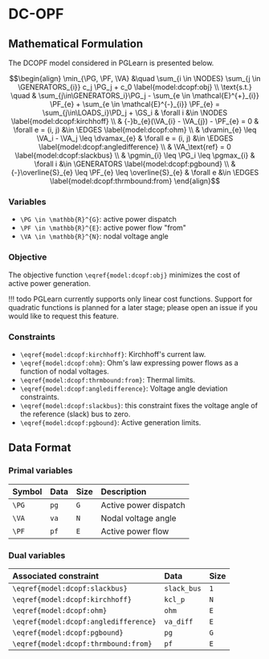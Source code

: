 # DC-OPF

## Mathematical Formulation

The DCOPF model considered in PGLearn is presented below.

```math
\begin{align}
    \min_{\PG, \PF, \VA} &\quad
        \sum_{i \in \NODES} \sum_{j \in \GENERATORS_{i}} c_j \PG_j + c_0 \label{model:dcopf:obj} \\
    \text{s.t.} \quad
    & \sum_{j\in\GENERATORS_i}\PG_j - \sum_{e \in \mathcal{E}^{+}_{i}}  \PF_{e} + \sum_{e \in \mathcal{E}^{-}_{i}} \PF_{e}
    = \sum_{j\in\LOADS_i}\PD_j + \GS_i 
        & \forall i &\in \NODES
    \label{model:dcopf:kirchhoff} \\
    & {-}b_{e}(\VA_{i} - \VA_{j}) - \PF_{e} = 0
        & \forall e = (i, j) &\in \EDGES
    \label{model:dcopf:ohm} \\
& \dvamin_{e} \leq \VA_i - \VA_j \leq \dvamax_{e}
        & \forall e = (i, j) &\in \EDGES
    \label{model:dcopf:angledifference} \\
    & \VA_\text{ref} = 0 \label{model:dcopf:slackbus} \\
    & \pgmin_{i} \leq \PG_i \leq \pgmax_{i}
        & \forall i &\in \GENERATORS
    \label{model:dcopf:pgbound} \\
    & {-}\overline{S}_{e} \leq  \PF_{e} \leq \overline{S}_{e}
        & \forall e &\in \EDGES
    \label{model:dcopf:thrmbound:from}
\end{align}
```


### Variables

* ``\PG \in \mathbb{R}^{G}``: active power dispatch
* ``\PF \in \mathbb{R}^{E}``: active power flow "from"
* ``\VA \in \mathbb{R}^{N}``: nodal voltage angle

### Objective

The objective function ``\eqref{model:dcopf:obj}`` minimizes the cost of active power generation.

!!! todo
    PGLearn currently supports only linear cost functions.
    Support for quadratic functions is planned for a later stage; please open an issue if 
    you would like to request this feature.

### Constraints

* ``\eqref{model:dcopf:kirchhoff}``: Kirchhoff's current law.
* ``\eqref{model:dcopf:ohm}``: Ohm's law expressing power flows as a function of nodal voltages.
* ``\eqref{model:dcopf:thrmbound:from}``: Thermal limits.
* ``\eqref{model:dcopf:angledifference}``: Voltage angle deviation constraints.
* ``\eqref{model:dcopf:slackbus}``: this constraint fixes the voltage angle of the reference (slack) bus to zero.
* ``\eqref{model:dcopf:pgbound}``: Active generation limits.



## Data Format

### Primal variables

| Symbol | Data | Size | Description 
|:-------|:-----|:-----|:------------|
| ``\PG`` | `pg` | ``G`` | Active power dispatch
| ``\VA`` | `va` | ``N`` | Nodal voltage angle
| ``\PF`` | `pf` | ``E`` | Active power flow

### Dual variables

| Associated constraint                             | Data         | Size  |
|:--------------------------------------------------|:-------------|:------|
| ``\eqref{model:dcopf:slackbus}``                  | `slack_bus`  | ``1`` |
| ``\eqref{model:dcopf:kirchhoff}``                 | `kcl_p`      | ``N`` |
| ``\eqref{model:dcopf:ohm}``                       | `ohm`        | ``E`` |
| ``\eqref{model:dcopf:angledifference}``           | `va_diff`    | ``E`` |
| ``\eqref{model:dcopf:pgbound}``                   | `pg`         | ``G`` |
| ``\eqref{model:dcopf:thrmbound:from}``            | `pf`         | ``E`` |
